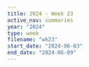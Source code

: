 ```yaml
---
title: 2024 - Week 23
active_nav: summaries
year: "2024"
type: week
filename: "wk23"
start_date: "2024-06-03"
end_date: "2024-06-09"
---
```


